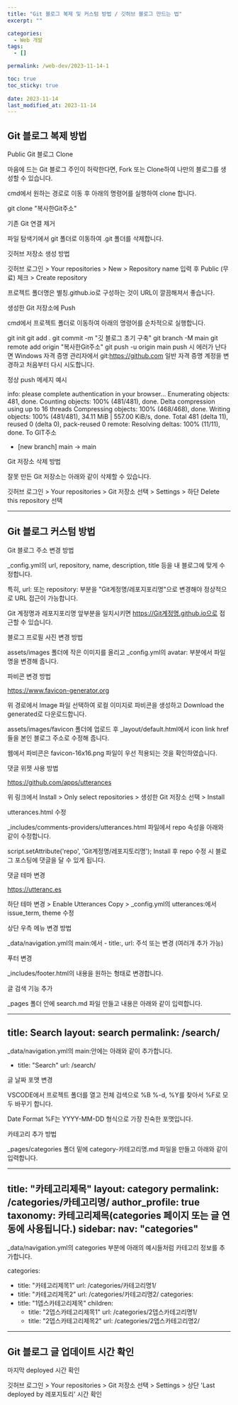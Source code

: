 ```yaml
---
title: "Git 블로그 복제 및 커스텀 방법 / 깃허브 블로그 만드는 법"
excerpt: ""

categories:
  - Web 개발
tags:
  - []

permalink: /web-dev/2023-11-14-1

toc: true
toc_sticky: true
 
date: 2023-11-14
last_modified_at: 2023-11-14
---
```


## Git 블로그 복제 방법


Public Git 블로그 Clone

마음에 드는 Git 블로그 주인이 허락한다면, Fork 또는 Clone하여 나만의 블로그를 생성할 수 있습니다.

cmd에서 원하는 경로로 이동 후 아래의 명령어를 실행하여 clone 합니다.

git clone "복사한Git주소"


기존 Git 연결 제거

파일 탐색기에서 git 폴더로 이동하여 .git 폴더를 삭제합니다.



깃허브 저장소 생성 방법

깃허브 로그인 > Your repositories > New > Repository name 입력 후 Public (무료) 체크 > Create repository

프로젝트 폴더명은 별칭.github.io로 구성하는 것이 URL이 깔끔해져서 좋습니다.



생성한 Git 저장소에 Push

cmd에서 프로젝트 폴더로 이동하여 아래의 명령어를 순차적으로 실행합니다.

git init
git add .
git commit -m "깃 블로그 초기 구축"
git branch -M main
git remote add origin "복사한Git주소"
git push -u origin main
push 시 에러가 난다면 Windows 자격 증명 관리자에서 git:https://github.com 일반 자격 증명 계정을 변경하고 처음부터 다시 시도합니다.



정상 push 메세지 예시

info: please complete authentication in your browser...
Enumerating objects: 481, done.
Counting objects: 100% (481/481), done.
Delta compression using up to 16 threads
Compressing objects: 100% (468/468), done.
Writing objects: 100% (481/481), 34.11 MiB | 557.00 KiB/s, done.
Total 481 (delta 11), reused 0 (delta 0), pack-reused 0
remote: Resolving deltas: 100% (11/11), done.
To GIT주소
 * [new branch]      main -> main


Git 저장소 삭제 방법

잘못 만든 Git 저장소는 아래와 같이 삭제할 수 있습니다.

깃허브 로그인 > Your repositories > Git 저장소 선택 > Settings > 하단 Delete this repository 선택

---

## Git 블로그 커스텀 방법


Git 블로그 주소 변경 방법

_config.yml의 url, repository, name, description, title 등을 내 블로그에 맞게 수정합니다.

특히, url: 또는 repository: 부분을 "Git계정명/레포지포리명"으로 변경해야 정상적으로 URL 접근이 가능합니다.

Git 계정명과 레포지포리명 앞부분을 일치시키면 https://Git계정명.github.io으로 접근할 수 있습니다.



블로그 프로필 사진 변경 방법

assets/images 폴더에 작은 이미지를 올리고 _config.yml의 avatar: 부분에서 파일명을 변경해 줍니다.



파비콘 변경 방법

https://www.favicon-generator.org

위 경로에서 Image 파일 선택하여 로컬 이미지로 파비콘을 생성하고 Download the generated로 다운로드합니다.

assets/images/favicon 폴더에 업로드 후 _layout/default.html에서 icon link href들을 본인 블로그 주소로 수정해 줍니다.

웹에서 파비콘은 favicon-16x16.png 파일이 우선 적용되는 것을 확인하였습니다.



댓글 위젯 사용 방법

https://github.com/apps/utterances

위 링크에서 Install > Only select repositories > 생성한 Git 저장소 선택 > Install



utterances.html 수정

_includes/comments-providers/utterances.html 파일에서 repo 속성을 아래와 같이 수정합니다.

script.setAttribute('repo', 'Git계정명/레포지토리명');
Install 후 repo 수정 시 블로그 포스팅에 댓글을 달 수 있게 됩니다.



댓글 테마 변경

https://utteranc.es

하단 테마 변경 > Enable Utterances Copy > _config.yml의 utterances:에서 issue_term, theme 수정



상단 우측 메뉴 변경 방법

_data/navigation.yml의 main:에서 - title:, url:  주석 또는 변경 (여러개 추가 가능)



푸터 변경

_includes/footer.html의 내용을 원하는 형태로 변경합니다.



글 검색 기능 추가

_pages 폴더 안에 search.md 파일 만들고 내용은 아래와 같이 입력합니다.

---
title: Search
layout: search
permalink: /search/
---
_data/navigation.yml의 main:안에는 아래와 같이 추가합니다.

  - title: "Search"
    url: /search/


글 날짜 포맷 변경

VSCODE에서 프로젝트 폴더를 열고 전체 검색으로 %B %-d, %Y를 찾아서 %F로 모두 바꾸기 합니다.

Date Format %F는 YYYY-MM-DD 형식으로 가장 친숙한 포맷입니다.



카테고리 추가 방법

_pages/categories 폴더 밑에 category-카테고리명.md 파일을 만들고 아래와 같이 입력합니다.

---
title: "카테고리제목"
layout: category
permalink: /categories/카테고리명/
author_profile: true
taxonomy: 카테고리제목(categories 페이지 또는 글 연동에 사용됩니다.)
sidebar:
  nav: "categories"
---
_data/navigation.yml의 categories 부분에 아래의 예시들처럼 카테고리 정보를 추가합니다.

categories:
  - title: "카테고리제목1"
    url: /categories/카테고리명1/
  - title: "카테고리제목2"
    url: /categories/카테고리명2/
categories:
  - title: "1뎁스카테고리제목"
    children:
      - title: "2뎁스카테고리제목1"
        url: /categories/2뎁스카테고리명1/
      - title: "2뎁스카테고리제목2"
        url: /categories/2뎁스카테고리명2/

---

## Git 블로그 글 업데이트 시간 확인


마지막 deployed 시간 확인

깃허브 로그인 > Your repositories > Git 저장소 선택 > Settings > 상단 'Last deployed by 레포지토리' 시간 확인